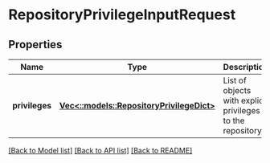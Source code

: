 # RepositoryPrivilegeInputRequest

## Properties
Name | Type | Description | Notes
------------ | ------------- | ------------- | -------------
**privileges** | [**Vec<::models::RepositoryPrivilegeDict>**](RepositoryPrivilegeDict.md) | List of objects with explicit privileges to the repository. | [default to null]

[[Back to Model list]](../README.md#documentation-for-models) [[Back to API list]](../README.md#documentation-for-api-endpoints) [[Back to README]](../README.md)


